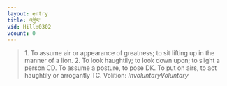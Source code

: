 ```yaml
---
layout: entry
title: འགྱིང་
vid: Hill:0302
vcount: 0
---
```

> 1\. To assume air or appearance of greatness; to sit lifting up in the manner of a lion\. 2\. To look haughtily; to look down upon; to slight a person CD\. To assume a posture, to pose DK\. To put on airs, to act haughtily or arrogantly TC\.
> Volition: _InvoluntaryVoluntary_



